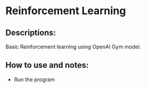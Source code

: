 # Reinforcement Learning
## Descriptions:
Basic Reinforcement learning using OpenAI Gym model.
## How to use and notes:
- Run the program
